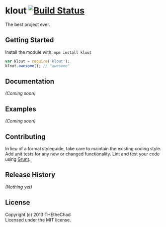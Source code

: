 # klout [![Build Status](https://secure.travis-ci.org/THEtheChad/klout.png?branch=master)](http://travis-ci.org/THEtheChad/klout)

The best project ever.

## Getting Started
Install the module with: `npm install klout`

```javascript
var klout = require('klout');
klout.awesome(); // "awesome"
```

## Documentation
_(Coming soon)_

## Examples
_(Coming soon)_

## Contributing
In lieu of a formal styleguide, take care to maintain the existing coding style. Add unit tests for any new or changed functionality. Lint and test your code using [Grunt](http://gruntjs.com/).

## Release History
_(Nothing yet)_

## License
Copyright (c) 2013 THEtheChad  
Licensed under the MIT license.
